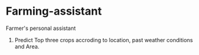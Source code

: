 # Farming-assistant
Farmer's personal assistant

1. Predict Top three crops accroding to location, past weather conditions and Area.
